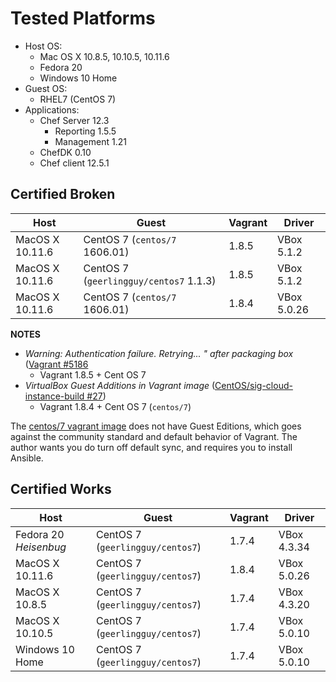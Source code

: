 # **Tested Platforms**

* Host OS:
    * Mac OS X 10.8.5, 10.10.5, 10.11.6
    * Fedora 20
    * Windows 10 Home
* Guest OS:
    * RHEL7 (CentOS 7)
* Applications:
    *  Chef Server 12.3
       * Reporting 1.5.5
       * Management 1.21
    *  ChefDK 0.10
    *  Chef client 12.5.1

## **Certified Broken**

|Host                  |Guest                                 |Vagrant|Driver     |
|----------------------|--------------------------------------|-------|-----------|
|MacOS X 10.11.6       |CentOS 7 (`centos/7` 1606.01)         |1.8.5  |VBox 5.1.2 |
|MacOS X 10.11.6       |CentOS 7 (`geerlingguy/centos7` 1.1.3)|1.8.5  |VBox 5.1.2 |
|MacOS X 10.11.6       |CentOS 7 (`centos/7` 1606.01)         |1.8.4  |VBox 5.0.26|


**NOTES**
* _Warning: Authentication failure. Retrying... " after packaging box_ ([Vagrant #5186]((https://github.com/mitchellh/vagrant/issues/5186))
  * Vagrant 1.8.5 + Cent OS 7
* _VirtualBox Guest Additions in Vagrant image_ ([CentOS/sig-cloud-instance-build #27](https://github.com/CentOS/sig-cloud-instance-build/issues/27))
  * Vagrant 1.8.4 + Cent OS 7 (`centos/7`)

The [centos/7 vagrant image](https://seven.centos.org/2016/07/updated-centos-vagrant-images-available-2/) does not have Guest Editions, which goes against the community standard and default behavior of Vagrant.  The author wants you do turn off default sync, and requires you to install Ansible.


## **Certified Works**

|Host                  |Guest                            |Vagrant|Driver   |
|----------------------|---------------------------------|-------|-----------|
|Fedora 20 *Heisenbug* |CentOS 7 (`geerlingguy/centos7`) |1.7.4  |VBox 4.3.34|
|MacOS X 10.11.6       |CentOS 7 (`geerlingguy/centos7`) |1.8.4  |VBox 5.0.26|
|MacOS X 10.8.5        |CentOS 7 (`geerlingguy/centos7`) |1.7.4  |VBox 4.3.20|
|MacOS X 10.10.5       |CentOS 7 (`geerlingguy/centos7`) |1.7.4  |VBox 5.0.10|
|Windows 10 Home       |CentOS 7 (`geerlingguy/centos7`) |1.7.4  |VBox 5.0.10|
